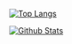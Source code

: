 [![Top Langs](https://github-readme-stats.vercel.app/api/top-langs/?username=frogdance&hide_progress=true&theme=transparent)]()

[![Github Stats](https://github-readme-stats.vercel.app/api?username=frogdance&show_icons=true&theme=transparent)]()
